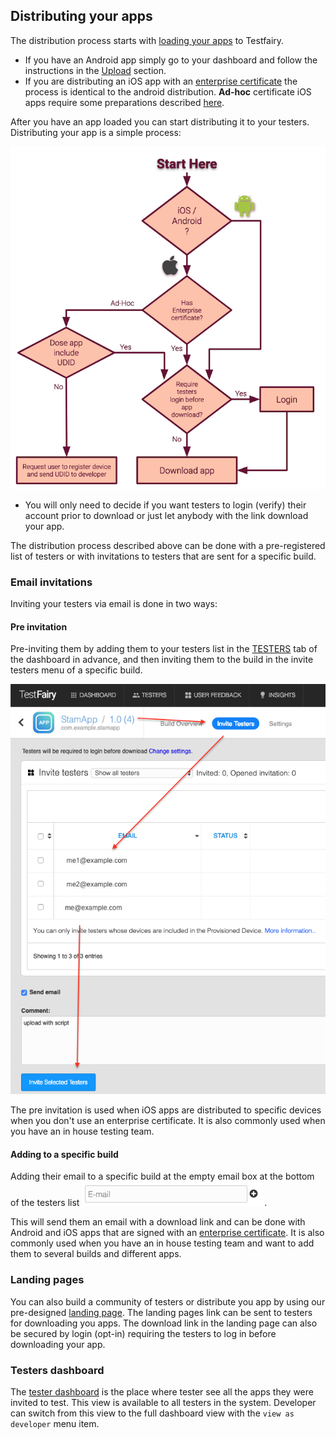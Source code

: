 ## Distributing your apps
The distribution process starts with [loading your apps](https://docs.testfairy.com/Getting_Started/Upload_Apps.html) to Testfairy.
* If you have an Android app simply go to your dashboard and follow the instructions in the [Upload](https://docs.testfairy.com/Getting_Started/Upload.html) section.
* If you are distributing an iOS app with an [enterprise certificate](https://developer.apple.com/programs/ios/enterprise/) the process is identical to the android distribution. __Ad-hoc__ certificate iOS apps require some preparations described [here](https://docs.testfairy.com/iOS_SDK/Adding_UDIDs_to_iOS_development_profile.html).


After you have an app loaded you can start distributing it to your testers. Distributing your app is a simple process:

![upload process](/img/upload-process-1.png)
 
- You will only need to decide if you want testers to login (verify) their account prior to download or just let anybody with the link download your app.  


The distribution process described above can be done with a pre-registered list of testers or with invitations to testers that are sent for a specific build.


### Email invitations
Inviting your testers via email is done in two ways: 
#### Pre invitation
Pre-inviting them by adding them to your testers list in the [TESTERS](https://app.testfairy.com/testers/) tab of the dashboard in advance, and then inviting them to the build in the invite testers menu of a specific build.


  ![inviting testers to a build](/img/getting-started/invite-testers-from-build-1.png)


  The pre invitation is used when iOS apps are distributed to specific devices when you don't use an enterprise certificate.   It is also commonly used when you have an in house testing team.


#### Adding to a specific build
Adding their email to a specific build at the empty email box at the bottom of the testers list ![add tester email](/img/getting-started/distribute-single-tester-1.png). 

This will send them an email with a download link and can be done with Android and iOS apps that are signed with an [enterprise certificate](https://developer.apple.com/programs/ios/enterprise/). It is also commonly used when you have an in house testing team and want to add them to several builds and different apps. 


### Landing pages

You can also build a community of testers or distribute you app by using our pre-designed [landing page](https://docs.testfairy.com/App_Distribution/Landing_Pages.html). The landing pages link can be sent to testers for downloading you apps. The download link in the landing page can also be secured by login (opt-in) requiring the testers to log in before downloading your app.


### Testers dashboard

The [tester dashboard](https://my.testfairy.com/) is the place where tester see all the apps they were invited to test.
This view is available to all testers in the system. Developer can switch from this view to the full dashboard view with the `view as developer` menu item.
